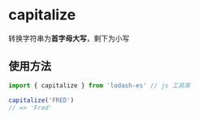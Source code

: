 # capitalize
转换字符串为**首字母大写**，剩下为小写

## 使用方法
``` js
import { capitalize } from 'lodash-es' // js 工具库

capitalize('FRED')
// => 'Fred'
```